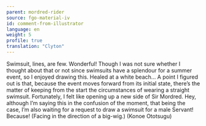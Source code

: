 ```yaml
---
parent: mordred-rider
source: fgo-material-iv
id: comment-from-illustrator
language: en
weight: 5
profile: true
translation: "Clyton"
---
```


Swimsuit, lines, are few. Wonderful! Though I was not sure whether I thought about that or not since swimsuits have a splendour for a summer event, so I enjoyed drawing this. Healed at a white beach…
A point I figured out is that, because the event moves forward from its initial state, there’s the matter of keeping from the start the circumstances of wearing a straight swimsuit. Fortunately, I felt like opening up a new side of Sir Mordred. Hey, although I’m saying this in the confusion of the moment, that being the case, I’m also waiting for a request to draw a swimsuit for a male Servant! Because! (Facing in the direction of a big-wig.) (Konoe Ototsugu)
